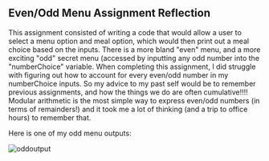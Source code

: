 ## Even/Odd Menu Assignment Reflection

This assignment consisted of writing a code that would allow a user to select a menu option and meal option, which would then print out a meal choice based on the inputs. There is a more bland "even" menu, and a more exciting "odd" secret menu (accessed by inputting any odd number into the "numberChoice" variable. When completing this assignment, I did struggle with figuring out how to account for every even/odd number in my numberChoice inputs. So my advice to my past self would be to remember previous assignments, and how the things we do are often cumulative!!!! Modular arithmetic is the most simple way to express even/odd numbers (in terms of remainders!) and it took me a lot of thinking (and a trip to office hours) to remember that. 

Here is one of my odd menu outputs:

![oddoutput](https://delilahdelgado.github.io/assets/img/evenoutput.png) 

